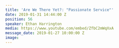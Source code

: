 ```yaml
---
title: 'Are We There Yet?: "Passionate Service"'
date: 2019-01-31 14:44:00 Z
position: 56
speaker: Ethan Harrington
media: https://www.youtube.com/embed/ZfbC2mWqXxA
message_date: 2019-01-27 10:00:00 Z
image: 
---
```


